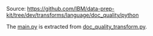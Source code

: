 Source: https://github.com/IBM/data-prep-kit/tree/dev/transforms/language/doc_quality/python

The [main.py](pail/src/main.py) is extracted from [doc_quality_transform.py](https://github.com/IBM/data-prep-kit/blob/dev/transforms/language/doc_quality/python/src/doc_quality_transform.py).
